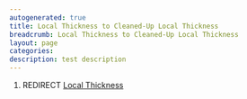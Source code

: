 ```yaml
---
autogenerated: true
title: Local Thickness to Cleaned-Up Local Thickness
breadcrumb: Local Thickness to Cleaned-Up Local Thickness
layout: page
categories: 
description: test description
---
```


1.  REDIRECT [Local Thickness](Local_Thickness )
